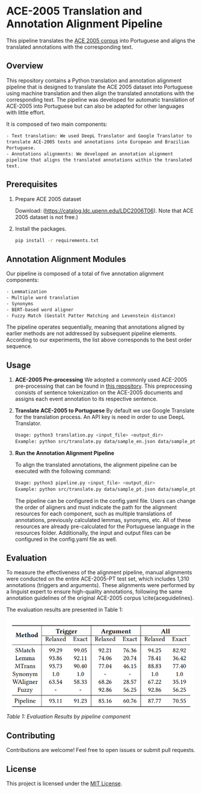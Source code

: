# ACE-2005 Translation and Annotation Alignment Pipeline

This pipeline translates the  [ACE 2005 corpus](https://catalog.ldc.upenn.edu/LDC2006T06)  into Portuguese and aligns the translated annotations with the corresponding text.
## Overview


This repository contains a Python translation and annotation alignment pipeline that is designed to translate the ACE 2005 dataset into Portuguese using machine translation and then align the translated annotations with the corresponding text. The pipeline was developed for automatic translation of ACE-2005 into Portuguese but can also be adapted for other languages with little effort.

It is composed of two main components: 

    - Text translation: We used DeepL Translator and Google Translator to translate ACE-2005 texts and annotations into European and Brazilian Portuguese. 
    - Annotations alignments: We developed an annotation alignment pipeline that aligns the translated annotations within the translated text.


## Prerequisites
1.  Prepare ACE 2005 dataset

    Download: (https://catalog.ldc.upenn.edu/LDC2006T06). Note that ACE 2005 dataset is not free.)

2. Install the packages.

    ```bash
    pip install -r requirements.txt
    ```

## Annotation Alignment Modules
Our pipeline is composed of a total of five annotation alignment components:

    - Lemmatization
    - Multiple word translation
    - Synonyms
    - BERT-based word aligner
    - Fuzzy Match (Gestalt Patter Matching and Levenstein distance)

The pipeline operates sequentially, meaning that annotations aligned by earlier methods are not addressed by subsequent pipeline elements. According to our experiments, the list above corresponds to the best order sequence.


## Usage

1. **ACE-2005 Pre-processing**
    We adopted a commonly used ACE-2005 pre-processing that can be found in [this repository](https://github.com/nlpcl-lab/ace2005-preprocessing). This preprocessing consists of sentence tokenization on the ACE-2005 documents and assigns each event annotation to its respective sentence.


3. **Translate ACE-2005 to Portuguese**
    By default we use Google Translate for the translation process. An API key is need in order to use DeepL Translator.
    ```bash
    Usage: python3 translation.py <input_file> <output_dir>
    Example: python src/translate.py data/sample_en.json data/sample_pt.json
    ```


4. **Run the Annotation Alignment Pipeline**

    To align the translated annotations, the alignment pipeline can be executed with the following command:

    ```bash
    Usage: python3 pipeline.py <input_file> <output_dir>
    Example: python src/translate.py data/sample_pt.json data/sample_pt_aligned.json
    ```

    The pipeline can be configured in the config.yaml file. Users can change the order of aligners and must indicate the path for the alignment resources for each component, such as multiple translations of annotations, previously calculated lemmas, synonyms, etc. All of these resources are already pre-calculated for the Portuguese language in the resources folder. Additionally, the input and output files can be configured in the config.yaml file as well.

## Evaluation


To measure the effectiveness of the alignment pipeline, manual alignments were conducted on the entire ACE-2005-PT test set, which includes 1,310 annotations (triggers and arguments). These alignments were performed by a linguist expert to ensure high-quality annotations, following the same annotation guidelines of the original ACE-2005 corpus \cite{aceguidelines}.

The evaluation results are presented in Table 1:

<p>
    <img src="./img/eval_by_comp.png" alt="Results" width="500"/>
    <br>
    <em>Table 1: Evaluation Results by pipeline component</em>
</p>





## Contributing

Contributions are welcome! Feel free to open issues or submit pull requests.

## License

This project is licensed under the [MIT License](LICENSE).


